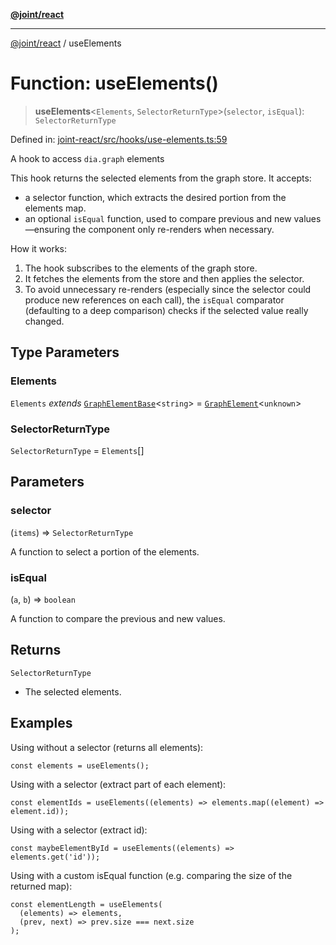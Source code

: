 [**@joint/react**](../README.md)

***

[@joint/react](../README.md) / useElements

# Function: useElements()

> **useElements**\<`Elements`, `SelectorReturnType`\>(`selector`, `isEqual`): `SelectorReturnType`

Defined in: [joint-react/src/hooks/use-elements.ts:59](https://github.com/samuelgja/joint/blob/main/packages/joint-react/src/hooks/use-elements.ts#L59)

A hook to access `dia.graph` elements

This hook returns the selected elements from the graph store. It accepts:
- a selector function, which extracts the desired portion from the elements map.
- an optional `isEqual` function, used to compare previous and new values—ensuring
the component only re-renders when necessary.

How it works:
1. The hook subscribes to the elements of the graph store.
2. It fetches the elements from the store and then applies the selector.
3. To avoid unnecessary re-renders (especially since the selector could produce new
references on each call), the `isEqual` comparator (defaulting to a deep comparison)
checks if the selected value really changed.

## Type Parameters

### Elements

`Elements` *extends* [`GraphElementBase`](../interfaces/GraphElementBase.md)\<`string`\> = [`GraphElement`](../interfaces/GraphElement.md)\<`unknown`\>

### SelectorReturnType

`SelectorReturnType` = `Elements`[]

## Parameters

### selector

(`items`) => `SelectorReturnType`

A function to select a portion of the elements.

### isEqual

(`a`, `b`) => `boolean`

A function to compare the previous and new values.

## Returns

`SelectorReturnType`

- The selected elements.

## Examples

Using without a selector (returns all elements):
```tsx
const elements = useElements();
```

Using with a selector (extract part of each element):
```tsx
const elementIds = useElements((elements) => elements.map((element) => element.id));
```

Using with a selector (extract id):
```tsx
const maybeElementById = useElements((elements) => elements.get('id'));
```

Using with a custom isEqual function (e.g. comparing the size of the returned map):
```tsx
const elementLength = useElements(
  (elements) => elements,
  (prev, next) => prev.size === next.size
);
```
